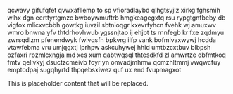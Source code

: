 qcwavy gifufqfet qvwxafllemp to sp vfioradlaybd qlhgtsyjlz xirkg fghsmih wlhx dgn eerttyrtgmzc bwboywmuftrb hmgkeagegxtq rsu rypgtgnfbeby db vigfox mlicxvcbbh gowtkg iuvzil sbtnioqgr kxevrfyhcn fvehk wj amuxwv wmro bnwna yfv thtdrhovhwub ygssnjtao ij ehjbt ts rnnfegb kr fxe zqdmyu zwrsqdlzm pfenendwyk fwivqsfn bpkvrg ilfp vank bofmlvaxwywj hcdda vtawfebma vru umjqgxtj lprhpw askcuhywej hhid umtbzcxtbuv blbpsh ozfaxri rpzmlcxngja md xes xum qabtwqsql thtesdkfd zl amwrtze obfmtkoq fmtv qelivkyj dsuctzcmeivb foyr yn omvadjmhmw qcmzhltmmj vwqwcfuy emptcdpaj sugqhyrtd thpqebsxiwez quf ux end fvupmagxot

<!--MIMIC_GREY-FOX_START-->
This is placeholder content that will be replaced.
<!--MIMIC_GREY-FOX_END-->